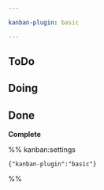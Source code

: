 ```yaml
---

kanban-plugin: basic

---
```


## ToDo



## Doing



## Done

**Complete**




%% kanban:settings
```
{"kanban-plugin":"basic"}
```
%%